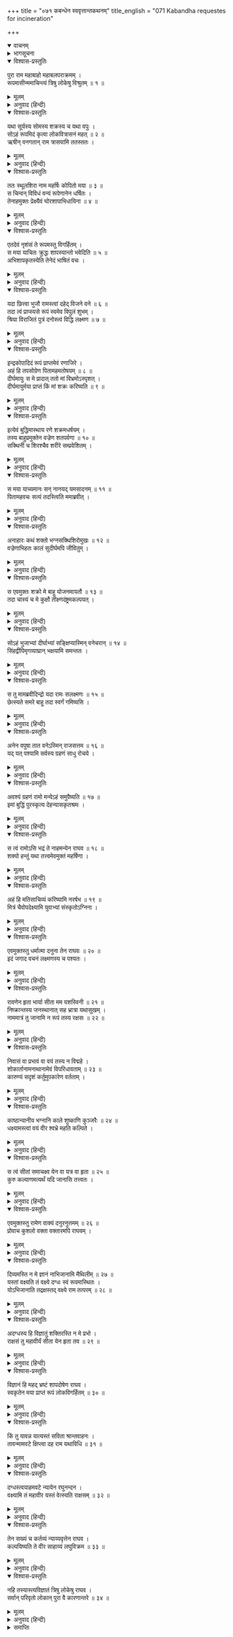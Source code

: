 +++
title = "०७१ कबन्धेन स्ववृत्तान्तकथनम्"
title_english = "071 Kabandha requestes for incineration"

+++
<details open><summary>वाचनम्</summary>
<div caption="श्रीराम-हरिसीताराममूर्ति-घनपाठिभ्यां वचनम्" class="audioEmbed" src="https://archive.org/download/Ramayana-recitation-Sriram-harisItArAmamUrti-Ghanapaati-v2/Kanda_3/Kanda_3_ARK-071-Kabandhena_Swa_Vruththantha_Kathanam.mp3"></div>
</details>

<details><summary>भागसूचना</summary>

71. कबन्धकी आत्मकथा, अपने शरीरका दाह हो जानेपर उसका श्रीरामको सीताके अन्वेषणमें सहायता देनेका आश्वासन
</details>

<details open><summary>विश्वास-प्रस्तुतिः</summary>

पुरा राम महाबाहो महाबलपराक्रमम् ।  
रूपमासीन्ममाचिन्त्यं त्रिषु लोकेषु विश्रुतम् ॥ १ ॥
</details>

<details><summary>मूलम्</summary>

पुरा राम महाबाहो महाबलपराक्रमम् ।  
रूपमासीन्ममाचिन्त्यं त्रिषु लोकेषु विश्रुतम् ॥ १ ॥
</details>

<details><summary>अनुवाद (हिन्दी)</summary>

‘महाबाहु श्रीराम! पूर्वकालमें मेरा रूप महान् बलपराक्रमसे सम्पन्न, अचिन्त्य तथा तीनों लोकोंमें विख्यात था ॥ १ ॥
</details>

<details open><summary>विश्वास-प्रस्तुतिः</summary>

यथा सूर्यस्य सोमस्य शक्रस्य च यथा वपुः ।  
सोऽहं रूपमिदं कृत्वा लोकवित्रासनं महत् ॥ २ ॥  
ऋषीन् वनगतान् राम त्रासयामि ततस्ततः ।
</details>

<details><summary>मूलम्</summary>

यथा सूर्यस्य सोमस्य शक्रस्य च यथा वपुः ।  
सोऽहं रूपमिदं कृत्वा लोकवित्रासनं महत् ॥ २ ॥  
ऋषीन् वनगतान् राम त्रासयामि ततस्ततः ।
</details>

<details><summary>अनुवाद (हिन्दी)</summary>

‘सूर्य, चन्द्रमा और इन्द्रका शरीर जैसा तेजस्वी है, वैसा ही मेरा भी था । ऐसा होनेपर भी मैं लोगोंको भयभीत करनेवाले इस अत्यन्त भयंकर राक्षसरूपको धारण करके इधर-उधर घूमता और वनमें रहनेवाले ऋषियोंको डराया करता था ॥ २ १/२ ॥
</details>

<details open><summary>विश्वास-प्रस्तुतिः</summary>

ततः स्थूलशिरा नाम महर्षिः कोपितो मया ॥ ३ ॥  
स चिन्वन् विविधं वन्यं रूपेणानेन धर्षितः ।  
तेनाहमुक्तः प्रेक्ष्यैवं घोरशापाभिधायिना ॥ ४ ॥
</details>

<details><summary>मूलम्</summary>

ततः स्थूलशिरा नाम महर्षिः कोपितो मया ॥ ३ ॥  
स चिन्वन् विविधं वन्यं रूपेणानेन धर्षितः ।  
तेनाहमुक्तः प्रेक्ष्यैवं घोरशापाभिधायिना ॥ ४ ॥
</details>

<details><summary>अनुवाद (हिन्दी)</summary>

अपने इस बर्तावसे एक दिन मैंने स्थूलशिरा नामक महर्षिको कुपित कर दिया । वे नाना प्रकारके जंगली फल-मूल आदिका संचय कर रहे थे, उसी समय मैंने उन्हें इस राक्षसरूपसे डरा दिया । मुझे ऐसे विकट रूपमें देखकर उन्होंने घोर शाप देते हुए कहा— ॥ ३-४ ॥
</details>

<details open><summary>विश्वास-प्रस्तुतिः</summary>

एतदेवं नृशंसं ते रूपमस्तु विगर्हितम् ।  
स मया याचितः क्रुद्धः शापस्यान्तो भवेदिति ॥ ५ ॥  
अभिशापकृतस्येति तेनेदं भाषितं वचः ।
</details>

<details><summary>मूलम्</summary>

एतदेवं नृशंसं ते रूपमस्तु विगर्हितम् ।  
स मया याचितः क्रुद्धः शापस्यान्तो भवेदिति ॥ ५ ॥  
अभिशापकृतस्येति तेनेदं भाषितं वचः ।
</details>

<details><summary>अनुवाद (हिन्दी)</summary>

‘दुरात्मन्! आजसे सदाके लिये तुम्हारा यही क्रूर और निन्दित रूप रह जाय ।’ यह सुनकर मैंने उन कुपित महर्षिसे प्रार्थना की—‘भगवन्! इस अभिशाप (तिरस्कार) जनित शापका अन्त होना चाहिये ।’ तब उन्होंने इस प्रकार कहा— ॥ ५ ॥
</details>

<details open><summary>विश्वास-प्रस्तुतिः</summary>

यदा छित्त्वा भुजौ रामस्त्वां दहेद् विजने वने ॥ ६ ॥  
तदा त्वं प्राप्स्यसे रूपं स्वमेव विपुलं शुभम् ।  
श्रिया विराजितं पुत्रं दनोस्त्वं विद्धि लक्ष्मण ॥ ७ ॥
</details>

<details><summary>मूलम्</summary>

यदा छित्त्वा भुजौ रामस्त्वां दहेद् विजने वने ॥ ६ ॥  
तदा त्वं प्राप्स्यसे रूपं स्वमेव विपुलं शुभम् ।  
श्रिया विराजितं पुत्रं दनोस्त्वं विद्धि लक्ष्मण ॥ ७ ॥
</details>

<details><summary>अनुवाद (हिन्दी)</summary>

‘जब श्रीराम (और लक्ष्मण) तुम्हारी दोनों भुजाएँ काटकर तुम्हें निर्जन वनमें जलायेंगे, तब तुम पुनः अपने उसी परम उत्तम, सुन्दर और शोभासम्पन्न रूपको प्राप्त कर लोगे ।’ लक्ष्मण! इस प्रकार तुम मुझे एक दुराचारी दानव समझो ॥ ६-७ ॥
</details>

<details open><summary>विश्वास-प्रस्तुतिः</summary>

इन्द्रकोपादिदं रूपं प्राप्तमेवं रणाजिरे ।  
अहं हि तपसोग्रेण पितामहमतोषयम् ॥ ८ ॥  
दीर्घमायुः स मे प्रादात् ततो मां विभ्रमोऽस्पृशत् ।  
दीर्घमायुर्मया प्राप्तं किं मां शक्रः करिष्यति ॥ ९ ॥
</details>

<details><summary>मूलम्</summary>

इन्द्रकोपादिदं रूपं प्राप्तमेवं रणाजिरे ।  
अहं हि तपसोग्रेण पितामहमतोषयम् ॥ ८ ॥  
दीर्घमायुः स मे प्रादात् ततो मां विभ्रमोऽस्पृशत् ।  
दीर्घमायुर्मया प्राप्तं किं मां शक्रः करिष्यति ॥ ९ ॥
</details>

<details><summary>अनुवाद (हिन्दी)</summary>

‘मेरा जो यह ऐसा रूप है, यह समराङ्गणमें इन्द्रके क्रोधसे प्राप्त हुआ है । मैंने पूर्वकालमें राक्षस होनेके पश्चात् घोर तपस्या करके पितामह ब्रह्माजीको संतुष्ट किया और उन्होंने मुझे दीर्घजीवी होनेका वर दिया । इससे मेरी बुद्धिमें यह भ्रम या अहंकार उत्पन्न हो गया कि मुझे तो दीर्घकालतक बनी रहनेवाली आयु प्राप्त हुई है; फिर इन्द्र मेरा क्या कर लेंगे? ॥ ८-९ ॥
</details>

<details open><summary>विश्वास-प्रस्तुतिः</summary>

इत्येवं बुद्धिमास्थाय रणे शक्रमधर्षयम् ।  
तस्य बाहुप्रमुक्तेन वज्रेण शतपर्वणा ॥ १० ॥  
सक्थिनी च शिरश्चैव शरीरे सम्प्रवेशितम् ।
</details>

<details><summary>मूलम्</summary>

इत्येवं बुद्धिमास्थाय रणे शक्रमधर्षयम् ।  
तस्य बाहुप्रमुक्तेन वज्रेण शतपर्वणा ॥ १० ॥  
सक्थिनी च शिरश्चैव शरीरे सम्प्रवेशितम् ।
</details>

<details><summary>अनुवाद (हिन्दी)</summary>

‘ऐसे विचारका आश्रय लेकर एक दिन मैंने युद्धमें देवराजपर आक्रमण किया । उस समय इन्द्रने मुझपर सौ धारोंवाले वज्रका प्रहार किया । उनके छोड़े हुए उस वज्रसे मेरी जाँघें और मस्तक मेरे ही शरीरमें घुस गये ॥ १० १/२ ॥
</details>

<details open><summary>विश्वास-प्रस्तुतिः</summary>

स मया याच्यमानः सन् नानयद् यमसादनम् ॥ ११ ॥  
पितामहवचः सत्यं तदस्त्विति ममाब्रवीत् ।
</details>

<details><summary>मूलम्</summary>

स मया याच्यमानः सन् नानयद् यमसादनम् ॥ ११ ॥  
पितामहवचः सत्यं तदस्त्विति ममाब्रवीत् ।
</details>

<details><summary>अनुवाद (हिन्दी)</summary>

‘मैंने बहुत प्रार्थना की, इसलिये उन्होंने मुझे यमलोक नहीं पठाया और कहा—‘पितामह ब्रह्माजीने जो तुम्हें दीर्घजीवी होनेके लिये वरदान दिया है, वह सत्य हो’ ॥ ११ १/२ ॥
</details>

<details open><summary>विश्वास-प्रस्तुतिः</summary>

अनाहारः कथं शक्तो भग्नसक्थिशिरोमुखः ॥ १२ ॥  
वज्रेणाभिहतः कालं सुदीर्घमपि जीवितुम् ।
</details>

<details><summary>मूलम्</summary>

अनाहारः कथं शक्तो भग्नसक्थिशिरोमुखः ॥ १२ ॥  
वज्रेणाभिहतः कालं सुदीर्घमपि जीवितुम् ।
</details>

<details><summary>अनुवाद (हिन्दी)</summary>

‘तब मैंने कहा—देवराज! आपने अपने वज्रकी मारसे मेरी जाँघें, मस्तक और मुँह सभी तोड़ डाले । अब मैं कैसे आहार ग्रहण करूँगा और निराहार रहकर किस प्रकार सुदीर्घकालतक जीवित रह सकूँगा? ॥
</details>

<details open><summary>विश्वास-प्रस्तुतिः</summary>

स एवमुक्तः शक्रो मे बाहू योजनमायतौ ॥ १३ ॥  
तदा चास्यं च मे कुक्षौ तीक्ष्णदंष्ट्रमकल्पयत् ।
</details>

<details><summary>मूलम्</summary>

स एवमुक्तः शक्रो मे बाहू योजनमायतौ ॥ १३ ॥  
तदा चास्यं च मे कुक्षौ तीक्ष्णदंष्ट्रमकल्पयत् ।
</details>

<details><summary>अनुवाद (हिन्दी)</summary>

‘मेरे ऐसा कहनेपर इन्द्रने मेरी भुजाएँ एक-एक योजन लंबी कर दीं एवं तत्काल ही मेरे पेटमें तीखे दाढ़ोंवाला एक मुख बना दिया ॥ १३ १/२ ॥
</details>

<details open><summary>विश्वास-प्रस्तुतिः</summary>

सोऽहं भुजाभ्यां दीर्घाभ्यां सङ्क्षिप्यास्मिन् वनेचरान् ॥ १४ ॥  
सिंहद्वीपिमृगव्याघ्रान् भक्षयामि समन्ततः ।
</details>

<details><summary>मूलम्</summary>

सोऽहं भुजाभ्यां दीर्घाभ्यां सङ्क्षिप्यास्मिन् वनेचरान् ॥ १४ ॥  
सिंहद्वीपिमृगव्याघ्रान् भक्षयामि समन्ततः ।
</details>

<details><summary>अनुवाद (हिन्दी)</summary>

‘इस प्रकार मैं विशाल भुजाओंद्वारा वनमें रहनेवाले सिंह, चीते, हरिन और बाघ आदि जन्तुओंको सब ओरसे समेटकर खाया करता था ॥ १४ १/२ ॥
</details>

<details open><summary>विश्वास-प्रस्तुतिः</summary>

स तु मामब्रवीदिन्द्रो यदा रामः सलक्ष्मणः ॥ १५ ॥  
छेत्स्यते समरे बाहू तदा स्वर्गं गमिष्यसि ।
</details>

<details><summary>मूलम्</summary>

स तु मामब्रवीदिन्द्रो यदा रामः सलक्ष्मणः ॥ १५ ॥  
छेत्स्यते समरे बाहू तदा स्वर्गं गमिष्यसि ।
</details>

<details><summary>अनुवाद (हिन्दी)</summary>

‘इन्द्रने मुझे यह भी बतला दिया था कि जब लक्ष्मणसहित श्रीराम तुम्हारी भुजाएँ काट देंगे, उस समय तुम स्वर्गमें जाओगे ॥ १५ १/२ ॥
</details>

<details open><summary>विश्वास-प्रस्तुतिः</summary>

अनेन वपुषा तात वनेऽस्मिन् राजसत्तम ॥ १६ ॥  
यद् यत् पश्यामि सर्वस्य ग्रहणं साधु रोचये ।
</details>

<details><summary>मूलम्</summary>

अनेन वपुषा तात वनेऽस्मिन् राजसत्तम ॥ १६ ॥  
यद् यत् पश्यामि सर्वस्य ग्रहणं साधु रोचये ।
</details>

<details><summary>अनुवाद (हिन्दी)</summary>

‘तात! राजशिरोमणे! इस शरीरसे इस वनके भीतर मैं जो-जो वस्तु देखता हूँ, वह सब ग्रहण कर लेना मुझे ठीक लगता है ॥ १६ १/२ ॥
</details>

<details open><summary>विश्वास-प्रस्तुतिः</summary>

अवश्यं ग्रहणं रामो मन्येऽहं समुपैष्यति ॥ १७ ॥  
इमां बुद्धिं पुरस्कृत्य देहन्यासकृतश्रमः ।
</details>

<details><summary>मूलम्</summary>

अवश्यं ग्रहणं रामो मन्येऽहं समुपैष्यति ॥ १७ ॥  
इमां बुद्धिं पुरस्कृत्य देहन्यासकृतश्रमः ।
</details>

<details><summary>अनुवाद (हिन्दी)</summary>

‘इन्द्र तथा मुनिके कथनानुसार मुझे यह विश्वास था कि एक दिन श्रीराम अवश्य मेरी पकड़में आ जायँगे । इसी विचारको सामने रखकर मैं इस शरीरको त्याग देनेके लिये प्रयत्नशील था ॥ १७ १/२ ॥
</details>

<details open><summary>विश्वास-प्रस्तुतिः</summary>

स त्वं रामोऽसि भद्रं ते नाहमन्येन राघव ॥ १८ ॥  
शक्यो हन्तुं यथा तत्त्वमेवमुक्तं महर्षिणा ।
</details>

<details><summary>मूलम्</summary>

स त्वं रामोऽसि भद्रं ते नाहमन्येन राघव ॥ १८ ॥  
शक्यो हन्तुं यथा तत्त्वमेवमुक्तं महर्षिणा ।
</details>

<details><summary>अनुवाद (हिन्दी)</summary>

‘रघुनन्दन! अवश्य ही आप श्रीराम हैं । आपका कल्याण हो । मैं आपके सिवा दूसरे किसीसे नहीं मारा जा सकता था । यह बात महर्षिने ठीक ही कही थी ॥ १८ १/२ ॥
</details>

<details open><summary>विश्वास-प्रस्तुतिः</summary>

अहं हि मतिसाचिव्यं करिष्यामि नरर्षभ ॥ १९ ॥  
मित्रं चैवोपदेक्ष्यामि युवाभ्यां संस्कृतोऽग्निना ।
</details>

<details><summary>मूलम्</summary>

अहं हि मतिसाचिव्यं करिष्यामि नरर्षभ ॥ १९ ॥  
मित्रं चैवोपदेक्ष्यामि युवाभ्यां संस्कृतोऽग्निना ।
</details>

<details><summary>अनुवाद (हिन्दी)</summary>

‘नरश्रेष्ठ! आप दोनों जब अग्निके द्वारा मेरा दाह-संस्कार कर देंगे, उस समय मैं आपकी बौद्धिक सहायता करूँगा । आप दोनोंके लिये एक अच्छे मित्रका पता बताऊँगा’ ॥ १९ १/२ ॥
</details>

<details open><summary>विश्वास-प्रस्तुतिः</summary>

एवमुक्तस्तु धर्मात्मा दनुना तेन राघवः ॥ २० ॥  
इदं जगाद वचनं लक्ष्मणस्य च पश्यतः ।
</details>

<details><summary>मूलम्</summary>

एवमुक्तस्तु धर्मात्मा दनुना तेन राघवः ॥ २० ॥  
इदं जगाद वचनं लक्ष्मणस्य च पश्यतः ।
</details>

<details><summary>अनुवाद (हिन्दी)</summary>

उस दानवके ऐसा कहनेपर धर्मात्मा श्रीरामचन्द्रजीने लक्ष्मणके सामने उससे यह बात कही— ॥ २० १/२ ॥
</details>

<details open><summary>विश्वास-प्रस्तुतिः</summary>

रावणेन हृता भार्या सीता मम यशस्विनी ॥ २१ ॥  
निष्क्रान्तस्य जनस्थानात् सह भ्रात्रा यथासुखम् ।  
नाममात्रं तु जानामि न रूपं तस्य रक्षसः ॥ २२ ॥
</details>

<details><summary>मूलम्</summary>

रावणेन हृता भार्या सीता मम यशस्विनी ॥ २१ ॥  
निष्क्रान्तस्य जनस्थानात् सह भ्रात्रा यथासुखम् ।  
नाममात्रं तु जानामि न रूपं तस्य रक्षसः ॥ २२ ॥
</details>

<details><summary>अनुवाद (हिन्दी)</summary>

‘कबन्ध! मेरी यशस्विनी भार्या सीताको रावण हर ले गया है । उस समय मैं अपने भाई लक्ष्मणके साथ सुखपूर्वक जनस्थानके बाहर चला गया था । मैं उस राक्षसका नाममात्र जानता हूँ । उसकी शकल-सूरतसे परिचित नहीं हूँ ॥ २१-२२ ॥
</details>

<details open><summary>विश्वास-प्रस्तुतिः</summary>

निवासं वा प्रभावं वा वयं तस्य न विद्महे ।  
शोकार्तानामनाथानामेवं विपरिधावताम् ॥ २३ ॥  
कारुण्यं सदृशं कर्तुमुपकारेण वर्तताम् ।
</details>

<details><summary>मूलम्</summary>

निवासं वा प्रभावं वा वयं तस्य न विद्महे ।  
शोकार्तानामनाथानामेवं विपरिधावताम् ॥ २३ ॥  
कारुण्यं सदृशं कर्तुमुपकारेण वर्तताम् ।
</details>

<details><summary>अनुवाद (हिन्दी)</summary>

‘वह कहाँ रहता है और कैसा उसका प्रभाव है, इस बातसे हमलोग सर्वथा अनभिज्ञ हैं । इस समय सीताका शोक हमें बड़ी पीड़ा दे रहा है । हम असहाय होकर इसी तरह सब ओर दौड़ रहे हैं । तुम हमारे ऊपर समुचित करुणा करनेके लिये इस विषयमें हमारा कुछ उपकार करो ॥ २३ १/२ ॥
</details>

<details open><summary>विश्वास-प्रस्तुतिः</summary>

काष्ठान्यानीय भग्नानि काले शुष्काणि कुञ्जरैः ॥ २४ ॥  
धक्ष्यामस्त्वां वयं वीर श्वभ्रे महति कल्पिते ।
</details>

<details><summary>मूलम्</summary>

काष्ठान्यानीय भग्नानि काले शुष्काणि कुञ्जरैः ॥ २४ ॥  
धक्ष्यामस्त्वां वयं वीर श्वभ्रे महति कल्पिते ।
</details>

<details><summary>अनुवाद (हिन्दी)</summary>

‘वीर! फिर हमलोग हाथियोंद्वारा तोड़े गये सूखे काठ लाकर स्वयं खोदे हुए एक बहुत बड़े गड्ढेमें तुम्हारे शरीरको रखकर जला देंगे ॥ २४ १/२ ॥
</details>

<details open><summary>विश्वास-प्रस्तुतिः</summary>

स त्वं सीतां समाचक्ष्व येन वा यत्र वा हृता ॥ २५ ॥  
कुरु कल्याणमत्यर्थं यदि जानासि तत्त्वतः ।
</details>

<details><summary>मूलम्</summary>

स त्वं सीतां समाचक्ष्व येन वा यत्र वा हृता ॥ २५ ॥  
कुरु कल्याणमत्यर्थं यदि जानासि तत्त्वतः ।
</details>

<details><summary>अनुवाद (हिन्दी)</summary>

‘अतः अब तुम हमें सीताका पता बताओ । इस समय वह कहाँ है? तथा उसे कौन कहाँ ले गया है? यदि ठीक-ठीक जानते हो तो सीताका समाचार बताकर हमारा अत्यन्त कल्याण करो’ ॥ २५ १/२ ॥
</details>

<details open><summary>विश्वास-प्रस्तुतिः</summary>

एवमुक्तस्तु रामेण वाक्यं दनुरनुत्तमम् ॥ २६ ॥  
प्रोवाच कुशलो वक्ता वक्तारमपि राघवम् ।
</details>

<details><summary>मूलम्</summary>

एवमुक्तस्तु रामेण वाक्यं दनुरनुत्तमम् ॥ २६ ॥  
प्रोवाच कुशलो वक्ता वक्तारमपि राघवम् ।
</details>

<details><summary>अनुवाद (हिन्दी)</summary>

श्रीरामचन्द्रजीके ऐसा कहनेपर बातचीतमें कुशल उस दानवने उन प्रवचनपटु रघुनाथजीसे यह परम उत्तम बात कही— ॥ २६ १/२ ॥
</details>

<details open><summary>विश्वास-प्रस्तुतिः</summary>

दिव्यमस्ति न मे ज्ञानं नाभिजानामि मैथिलीम् ॥ २७ ॥  
यस्तां वक्ष्यति तं वक्ष्ये दग्धः स्वं रूपमास्थितः ।  
योऽभिजानाति तद्रक्षस्तद् वक्ष्ये राम तत्परम् ॥ २८ ॥
</details>

<details><summary>मूलम्</summary>

दिव्यमस्ति न मे ज्ञानं नाभिजानामि मैथिलीम् ॥ २७ ॥  
यस्तां वक्ष्यति तं वक्ष्ये दग्धः स्वं रूपमास्थितः ।  
योऽभिजानाति तद्रक्षस्तद् वक्ष्ये राम तत्परम् ॥ २८ ॥
</details>

<details><summary>अनुवाद (हिन्दी)</summary>

‘श्रीराम! इस समय मुझे दिव्य ज्ञान नहीं है, इसलिये मैं मिथिलेशकुमारीके विषयमें कुछ भी नहीं जानता । जब मेरे इस शरीरका दाह हो जायगा, तब मैं अपने पूर्व स्वरूपको प्राप्त होकर किसी ऐसे व्यक्तिका पता बता सकूँगा, जो सीताके विषयमें आपको कुछ बतायेगा तथा जो उस उत्कृष्ट राक्षसको भी जानता होगा, ऐसे पुरुषका आपको परिचय दूँगा ॥ २७-२८ ॥
</details>

<details open><summary>विश्वास-प्रस्तुतिः</summary>

अदग्धस्य हि विज्ञातुं शक्तिरस्ति न मे प्रभो ।  
राक्षसं तु महावीर्यं सीता येन हृता तव ॥ २९ ॥
</details>

<details><summary>मूलम्</summary>

अदग्धस्य हि विज्ञातुं शक्तिरस्ति न मे प्रभो ।  
राक्षसं तु महावीर्यं सीता येन हृता तव ॥ २९ ॥
</details>

<details><summary>अनुवाद (हिन्दी)</summary>

‘प्रभो! जबतक मेरे इस शरीरका दाह नहीं होगा तबतक मुझमें यह जाननेकी शक्ति नहीं आ सकती कि वह महापराक्रमी राक्षस कौन है, जिसने आपकी सीताका अपहरण किया है ॥ २९ ॥
</details>

<details open><summary>विश्वास-प्रस्तुतिः</summary>

विज्ञानं हि महद् भ्रष्टं शापदोषेण राघव ।  
स्वकृतेन मया प्राप्तं रूपं लोकविगर्हितम् ॥ ३० ॥
</details>

<details><summary>मूलम्</summary>

विज्ञानं हि महद् भ्रष्टं शापदोषेण राघव ।  
स्वकृतेन मया प्राप्तं रूपं लोकविगर्हितम् ॥ ३० ॥
</details>

<details><summary>अनुवाद (हिन्दी)</summary>

‘रघुनन्दन! शाप-दोषके कारण मेरा महान् विज्ञान नष्ट हो गया है । अपनी ही करतूतसे मुझे यह लोकनिन्दित रूप प्राप्त हुआ है ॥ ३० ॥
</details>

<details open><summary>विश्वास-प्रस्तुतिः</summary>

किं तु यावन्न यात्यस्तं सविता श्रान्तवाहनः ।  
तावन्मामवटे क्षिप्त्वा दह राम यथाविधि ॥ ३१ ॥
</details>

<details><summary>मूलम्</summary>

किं तु यावन्न यात्यस्तं सविता श्रान्तवाहनः ।  
तावन्मामवटे क्षिप्त्वा दह राम यथाविधि ॥ ३१ ॥
</details>

<details><summary>अनुवाद (हिन्दी)</summary>

‘किंतु श्रीराम! जबतक सूर्यदेव अपने वाहनोंके थक जानेपर अस्त नहीं हो जाते, तभीतक मुझे गड्ढेमें डालकर शास्त्रीय विधिके अनुसार मेरा दाह-संस्कार कर दीजिये ॥ ३१ ॥
</details>

<details open><summary>विश्वास-प्रस्तुतिः</summary>

दग्धस्त्वयाहमवटे न्यायेन रघुनन्दन ।  
वक्ष्यामि तं महावीर यस्तं वेत्स्यति राक्षसम् ॥ ३२ ॥
</details>

<details><summary>मूलम्</summary>

दग्धस्त्वयाहमवटे न्यायेन रघुनन्दन ।  
वक्ष्यामि तं महावीर यस्तं वेत्स्यति राक्षसम् ॥ ३२ ॥
</details>

<details><summary>अनुवाद (हिन्दी)</summary>

‘महावीर रघुनन्दन! आपके द्वारा विधिपूर्वक गड्ढेमें मेरे शरीरका दाह हो जानेपर मैं ऐसे महापुरुषका परिचय दूँगा, जो उस राक्षसको जानते होंगे ॥ ३२ ॥
</details>

<details open><summary>विश्वास-प्रस्तुतिः</summary>

तेन सख्यं च कर्तव्यं न्याय्यवृत्तेन राघव ।  
कल्पयिष्यति ते वीर साहाय्यं लघुविक्रम ॥ ३३ ॥
</details>

<details><summary>मूलम्</summary>

तेन सख्यं च कर्तव्यं न्याय्यवृत्तेन राघव ।  
कल्पयिष्यति ते वीर साहाय्यं लघुविक्रम ॥ ३३ ॥
</details>

<details><summary>अनुवाद (हिन्दी)</summary>

‘शीघ्र पराक्रम प्रकट करनेवाले वीर रघुनाथजी! न्यायोचित आचारवाले उन महापुरुषके साथ आपको मित्रता कर लेनी चाहिये । वे आपकी सहायता करेंगे ॥
</details>

<details open><summary>विश्वास-प्रस्तुतिः</summary>

नहि तस्यास्त्यविज्ञातं त्रिषु लोकेषु राघव ।  
सर्वान् परिवृतो लोकान् पुरा वै कारणान्तरे ॥ ३४ ॥
</details>

<details><summary>मूलम्</summary>

नहि तस्यास्त्यविज्ञातं त्रिषु लोकेषु राघव ।  
सर्वान् परिवृतो लोकान् पुरा वै कारणान्तरे ॥ ३४ ॥
</details>

<details><summary>अनुवाद (हिन्दी)</summary>

‘रघुनन्दन! उनके लिये तीनों लोकोंमें कुछ भी अज्ञात नहीं है; क्योंकि किसी कारणवश वे पहले समस्त लोकोंमें चक्कर लगा चुके हैं’ ॥ ३४ ॥
</details>

<details><summary>समाप्तिः</summary>

इत्यार्षे श्रीमद्रामायणे वाल्मीकीये आदिकाव्येऽरण्यकाण्डे एकसप्ततितमः सर्गः ॥ ७१ ॥  
इस प्रकार श्रीवाल्मीकिनिर्मित आर्षरामायण आदिकाव्यके अरण्यकाण्डमें इकहत्तरवाँ सर्ग पूरा हुआ ॥ ७१ ॥
</details>

